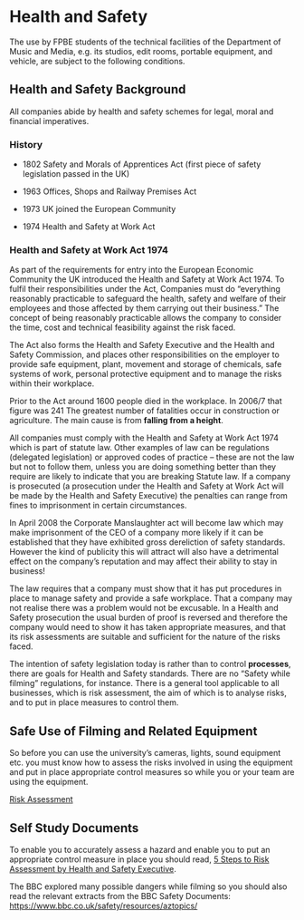 # Health and Safety

The use by FPBE students of the technical facilities of the Department of Music and Media, e.g. its studios, edit rooms, portable equipment, and vehicle, are subject to the following conditions.

## Health and Safety Background

All companies abide by health and safety schemes for legal, moral and financial imperatives.

### History

- 1802 Safety and Morals of Apprentices Act (first piece of safety legislation passed in the UK)

- 1963 Offices, Shops and Railway Premises Act

- 1973 UK joined the European Community

- 1974 Health and Safety at Work Act

### Health and Safety at Work Act 1974

As part of the requirements for entry into the European Economic Community the UK introduced the Health and Safety at Work Act 1974. To fulfil their responsibilities under the Act, Companies must do “everything reasonably practicable to safeguard the health, safety and welfare of their employees and those affected by them carrying out their business.” The concept of being reasonably practicable allows the company to consider the time, cost and technical feasibility against the risk faced.

The Act also forms the Health and Safety Executive and the Health and Safety Commission, and places other responsibilities on the employer to provide safe equipment, plant, movement and storage of chemicals, safe systems of work, personal protective equipment and to manage the risks within their workplace.

Prior to the Act around 1600 people died in the workplace. In 2006/7 that figure was 241 The greatest number of fatalities occur in construction or agriculture. The main cause is from **falling from a height**.

All companies must comply with the Health and Safety at Work Act 1974 which is part of statute law. Other examples of law can be regulations (delegated legislation) or approved codes of practice – these are not the law but not to follow them, unless you are doing something better than they require are likely to indicate that you are breaking Statute law. If a company is prosecuted (a prosecution under the Health and Safety at Work Act will be made by the Health and Safety Executive) the penalties can range from fines to imprisonment in certain circumstances.

In April 2008 the Corporate Manslaughter act will become law which may make imprisonment of the CEO of a company more likely if it can be established that they have exhibited gross dereliction of safety standards. However the kind of publicity this will attract will also have a detrimental effect on the company’s reputation and may affect their ability to stay in business!

The law requires that a company must show that it has put procedures in place to manage safety and provide a safe workplace. That a company may not realise there was a problem would not be excusable. In a Health and Safety prosecution the usual burden of proof is reversed and therefore the company would need to show it has taken appropriate measures, and that its risk assessments are suitable and sufficient for the nature of the risks faced.

The intention of safety legislation today is rather than to control **processes**, there are goals for Health and Safety standards. There are no “Safety while filming” regulations, for instance. There is a general tool applicable to all businesses, which is risk assessment, the aim of which is to analyse risks, and to put in place measures to control them.

## Safe Use of Filming and Related Equipment

So before you can use the university’s cameras, lights, sound equipment etc. you must know how to assess the risks involved in using the equipment and put in place appropriate control measures so while you or your team are using the equipment.

[Risk Assessment](risk-assessment.md)

## Self Study Documents

To enable you to accurately assess a hazard and enable you to put an appropriate control measure in place you should read, [5 Steps to Risk Assessment by Health and Safety Executive](https://www.hse.gov.uk/simple-health-safety/risk/index.htm).

The BBC explored many possible dangers while filming so you should also read the relevant extracts from the BBC Safety Documents: <https://www.bbc.co.uk/safety/resources/aztopics/>
